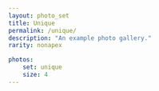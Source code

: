 ```yaml
---
layout: photo_set
title: Unique 
permalink: /unique/
description: "An example photo gallery."
rarity: nonapex

photos:
    set: unique
    size: 4
---
```

